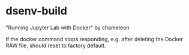 # dsenv-build
"Running Jupyter Lab with Docker" by chameleon

If the docker command stops responding, e.g. after deleting the Docker RAW file, should reset to factory default.
